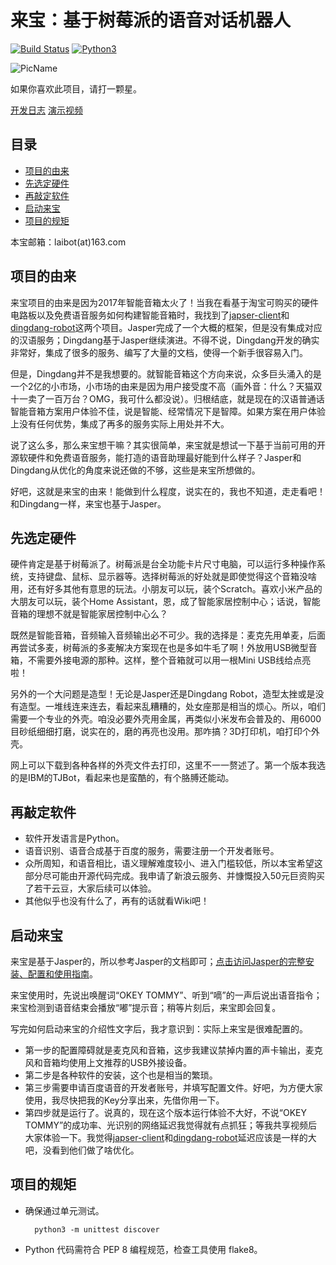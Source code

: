来宝：基于树莓派的语音对话机器人
=================

[![Build Status](https://travis-ci.org/jjwang/laibot-client.svg?branch=master)](https://travis-ci.org/jjwang/laibot-client) [![Python3](https://img.shields.io/badge/python-3-blue.svg
)](https://www.python.org)

![PicName](http://115.28.128.30/tjbot.jpg)

如果你喜欢此项目，请打一颗星。

[开发日志](
https://github.com/jjwang/laibot/wiki) [演示视频](http://v.youku.com/v_show/id_XMzIzNDUyNjQ5Mg==.html?spm=a2h3j.8428770.3416059.1)

## 目录

- [项目的由来](#项目的由来)
- [先选定硬件](#先选定硬件)
- [再敲定软件](#再敲定软件)
- [启动来宝](#启动来宝)
- [项目的规矩](#项目的规矩)

本宝邮箱：laibot(at)163.com

## 项目的由来

来宝项目的由来是因为2017年智能音箱太火了！当我在看基于淘宝可购买的硬件电路板以及免费语音服务如何构建智能音箱时，我找到了[japser-client](https://github.com/jasperproject/jasper-client)和[dingdang-robot](https://github.com/wzpan/dingdang-robot)这两个项目。Jasper完成了一个大概的框架，但是没有集成对应的汉语服务；Dingdang基于Jasper继续演进。不得不说，Dingdang开发的确实非常好，集成了很多的服务、编写了大量的文档，使得一个新手很容易入门。

但是，Dingdang并不是我想要的。就智能音箱这个方向来说，众多巨头涌入的是一个2亿的小市场，小市场的由来是因为用户接受度不高（画外音：什么？天猫双十一卖了一百万台？OMG，我可什么都没说）。归根结底，就是现在的汉语普通话智能音箱方案用户体验不佳，说是智能、经常情况下是智障。如果方案在用户体验上没有任何优势，集成了再多的服务实际上用处并不大。

说了这么多，那么来宝想干嘛？其实很简单，来宝就是想试一下基于当前可用的开源软硬件和免费语音服务，能打造的语音助理最好能到什么样子？Jasper和Dingdang从优化的角度来说还做的不够，这些是来宝所想做的。

好吧，这就是来宝的由来！能做到什么程度，说实在的，我也不知道，走走看吧！和Dingdang一样，来宝也基于Jasper。

## 先选定硬件

硬件肯定是基于树莓派了。树莓派是台全功能卡片尺寸电脑，可以运行多种操作系统，支持键盘、鼠标、显示器等。选择树莓派的好处就是即使觉得这个音箱没啥用，还有好多其他有意思的玩法。小朋友可以玩，装个Scratch。喜欢小米产品的大朋友可以玩，装个Home Assistant，恩，成了智能家居控制中心；话说，智能音箱的理想不就是智能家居控制中心么？

既然是智能音箱，音频输入音频输出必不可少。我的选择是：麦克先用单麦，后面再尝试多麦，树莓派的多麦解决方案现在也是多如牛毛了啊！外放用USB微型音箱，不需要外接电源的那种。这样，整个音箱就可以用一根Mini USB线给点亮啦！

另外的一个大问题是造型！无论是Jasper还是Dingdang Robot，造型太挫或是没有造型。一堆线连来连去，看起来乱糟糟的，处女座那是相当的烦心。所以，咱们需要一个专业的外壳。咱没必要外壳用金属，再类似小米发布会普及的、用6000目砂纸细细打磨，说实在的，磨的再亮也没用。那咋搞？3D打印机，咱打印个外壳。

网上可以下载到各种各样的外壳文件去打印，这里不一一赘述了。第一个版本我选的是IBM的TJBot，看起来也是蛮酷的，有个胳膊还能动。

## 再敲定软件

- 软件开发语言是Python。
- 语音识别、语音合成基于百度的服务，需要注册一个开发者账号。
- 众所周知，和语音相比，语义理解难度较小、进入门槛较低，所以本宝希望这部分尽可能由开源代码完成。我申请了新浪云服务、并慷慨投入50元巨资购买了若干云豆，大家后续可以体验。
- 其他似乎也没有什么了，再有的话就看Wiki吧！

## 启动来宝

来宝是基于Jasper的，所以参考Jasper的文档即可；[点击访问Jasper的完整安装、配置和使用指南](
https://github.com/jjwang/laibot/wiki/Jasper%E7%9A%84%E5%AE%89%E8%A3%85%E3%80%81%E9%85%8D%E7%BD%AE%E4%B8%8E%E4%BD%BF%E7%94%A8)。

来宝使用时，先说出唤醒词“OKEY TOMMY”、听到“嘀”的一声后说出语音指令；来宝检测到语音结束会播放“嘟”提示音；稍等片刻后，来宝即会回复。

写完如何启动来宝的介绍性文字后，我才意识到：实际上来宝是很难配置的。
- 第一步的配置障碍就是麦克风和音箱，这步我建议禁掉内置的声卡输出，麦克风和音箱均使用上文推荐的USB外接设备。
- 第二步是各种软件的安装，这个也是相当的繁琐。
- 第三步需要申请百度语音的开发者账号，并填写配置文件。好吧，为方便大家使用，我尽快把我的Key分享出来，先借你用一下。
- 第四步就是运行了。说真的，现在这个版本运行体验不大好，不说“OKEY TOMMY”的成功率、光识别的网络延迟我觉得就有点抓狂；等我共享视频后大家体验一下。我觉得[japser-client](https://github.com/jasperproject/jasper-client)和[dingdang-robot](https://github.com/wzpan/dingdang-robot)延迟应该是一样的大吧，没看到他们做了啥优化。

## 项目的规矩

- 确保通过单元测试。

        python3 -m unittest discover
- Python 代码需符合 PEP 8 编程规范，检查工具使用 flake8。

